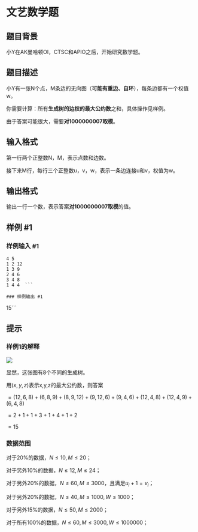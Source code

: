 # 文艺数学题

## 题目背景

小Y在AK曼哈顿OI，CTSC和APIO之后，开始研究数学题。


## 题目描述

小Y有一张N个点，M条边的无向图（**可能有重边、自环**），每条边都有一个权值w。


你需要计算：所有**生成树的边权的最大公约数**之和，具体操作见样例。


由于答案可能很大，需要**对1000000007取模**。


## 输入格式

第一行两个正整数N，M，表示点数和边数。


接下来M行，每行三个正整数u，v，w，表示一条边连接u和v，权值为w。


## 输出格式

输出一行一个数，表示答案**对1000000007取模**的值。


## 样例 #1

### 样例输入 #1
```
4 5  
1 2 12  
1 3 9  
2 4 6  
3 4 8  
1 4 4  ```

### 样例输出 #1

```
15```

## 提示

### 样例1的解释



 ![](https://cdn.luogu.com.cn/upload/pic/13639.png) 

显然，这张图有8个不同的生成树。


用$(x,y,z)$表示x,y,z的最大公约数，则答案


$=(12,6,8)+(6,8,9)+(8,9,12)+(9,12,6)+(9,4,6)+(12,4,8)+(12,4,9)+(6,4,8)$


$=2+1+1+3+1+4+1+2$


$=15$

### 数据范围


对于20%的数据，$N\le 10, M\le 20$；

对于另外10%的数据，$N\le 12, M\le 24$；

对于另外20%的数据，$N\le 60, M\le 3000$，且满足$u_i+1=v_i$；

对于另外20%的数据，$N\le 40, M\le 1000, W\le 1000$；

对于另外15%的数据，$N\le 50, M\le 2000$；

对于所有100%的数据，$N\le 60, M\le 3000, W\le 1000000$；


